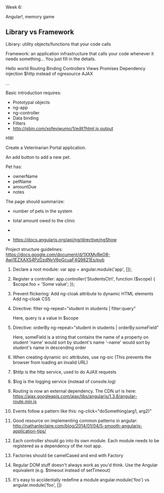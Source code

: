 Week 6:

Angular!, memory game

## Library vs Framework

Library: utility objects/functions that your code calls

Framework: an application infrastructure that calls your code
whenever it needs something... You just fill in the details.




Hello world
Routing
Binding
Controllers
Views
Promises
Dependency injection
$http instead of ngresource
AJAX

...

Basic introduction requires:

- Prototypal objects
- ng-app
- ng-controller
- Data binding
- Filters
- http://jsbin.com/xofeviwumo/1/edit?html,js,output

HW:

Create a Veterinarian Portal application.

An add button to add a new pet.

Pet has:

- ownerName
- petName
- amountDue
- notes

The page should summarize:

- number of pets in the system
- total amount owed to the clinic
-



- https://docs.angularjs.org/api/ng/directive/ngShow

Project structure guidelines:
	https://docs.google.com/document/d/1XXMvReO8-Awi1EZXAXS4PzDzdNvV6pGcuaF4Q9821Es/pub

1. Declare a root module:
	var app = angular.module('app', []);

2. Register a controller:
	app.controller('StudentsCtrl', function ($scope) {
		$scope.foo = 'Some value';
	});

3. Prevent flickering:
	Add ng-cloak attribute to dynamic HTML elements
	Add ng-cloak CSS

4. Directive: filter
	ng-repeat="student in students | filter:query"

	Here, query is a value in $scope

5. Directive: orderBy
	ng-repeat="student in students | orderBy:someField"

	Here, someField is a string that contains the name of a property on student
	'name' would sort by student's name
	'-name' would sort by student's name in descending order

6. When creating dynamic src attributes, use ng-src
	(This prevents the browser from loading an invalid URL)

7. $http is the http service, used to do AJAX requests

8. $log is the logging service (instead of console.log)

9. Routing is now an external dependency. The CDN url is here:
	https://ajax.googleapis.com/ajax/libs/angularjs/1.3.8/angular-route.min.js

10. Events follow a pattern like this:
	ng-click="doSomething(arg1, arg2)"

11. Good resource on implementing common patterns in angular:
	http://nathanleclaire.com/blog/2014/01/04/5-smooth-angularjs-application-tips/

12. Each controller should go into its own module.
	Each module needs to be registered as a dependency of the root app.

13. Factories should be camelCased and end with Factory

14. Regular DOM stuff doesn't always work as you'd think. Use the Angular equivalent (e.g. $timeout instead of setTimeout)

15. It's easy to accidentally redefine a module angular.module('foo') vs angular.module('foo', [])
